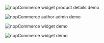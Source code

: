 ![nopCommerce widget product details demo](https://github.com/SalehGladius/nopCommerce/blob/master/Capture.png)

![nopCommerce author admin demo](https://github.com/SalehGladius/nopCommerce/blob/master/01.png)

![nopCommerce widget demo](https://github.com/SalehGladius/nopCommerce/blob/master/02.png)

![nopCommerce widget demo](https://github.com/SalehGladius/nopCommerce/blob/master/03.png)